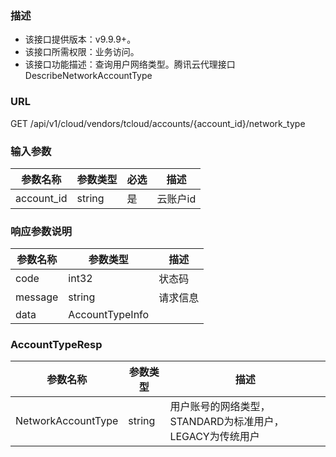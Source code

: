 ### 描述

- 该接口提供版本：v9.9.9+。
- 该接口所需权限：业务访问。
- 该接口功能描述：查询用户网络类型。腾讯云代理接口 DescribeNetworkAccountType

### URL

GET /api/v1/cloud/vendors/tcloud/accounts/{account_id}/network_type

### 输入参数

| 参数名称       | 参数类型   | 必选 | 描述    |
|------------|--------|----|-------|
| account_id | string | 是  | 云账户id |

### 响应参数说明

| 参数名称    | 参数类型            | 描述   |
|---------|-----------------|------|
| code    | int32           | 状态码  |
| message | string          | 请求信息 |
| data    | AccountTypeInfo |      |

### AccountTypeResp

| 参数名称               | 参数类型   | 描述                                  |
|--------------------|--------|-------------------------------------|
| NetworkAccountType | string | 用户账号的网络类型，STANDARD为标准用户，LEGACY为传统用户 |